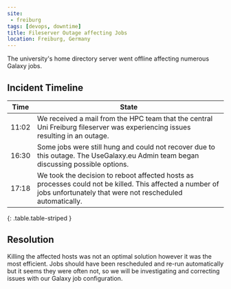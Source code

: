 ```yaml
---
site:
 - freiburg
tags: [devops, downtime]
title: Fileserver Outage affecting Jobs
location: Freiburg, Germany
---
```


The university's home directory server went offline affecting numerous Galaxy jobs.

## Incident Timeline

Time  | State
---   | ---
11:02 | We received a mail from the HPC team that the central Uni Freiburg fileserver was experiencing issues resulting in an outage.
16:30 | Some jobs were still hung and could not recover due to this outage. The UseGalaxy.eu Admin team began discussing possible options.
17:18 | We took the decision to reboot affected hosts as processes could not be killed. This affected a number of jobs unfortunately that were not rescheduled automatically.
{: .table.table-striped }

## Resolution

Killing the affected hosts was not an optimal solution however it was the most
efficient. Jobs should have been rescheduled and re-run automatically but it
seems they were often not, so we will be investigating and correcting issues
with our Galaxy job configuration.
